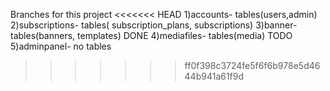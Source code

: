 Branches for this project
<<<<<<< HEAD
1)accounts- tables(users,admin)
2)subscriptions- tables( subscription_plans, subscriptions)
3)banner- tables(banners, templates) DONE
4)mediafiles- tables(media) TODO 
5)adminpanel- no tables
>>>>>>> ff0f398c3724fe5f6f6b978e5d4644b941a61f9d

